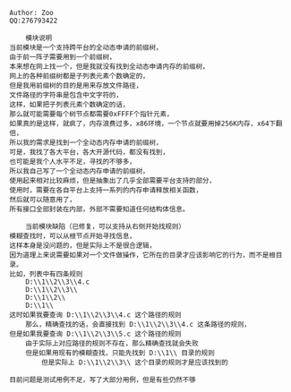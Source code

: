 ﻿	Author: Zoo
	QQ:276793422

		模块说明
	当前模块是一个支持跨平台的全动态申请的前缀树，
	由于前一阵子需要用到一个前缀树，
	本来想在网上找一个，但是我就没有找到全动态申请内存的前缀树，
	网上的各种前缀树都是子列表元素个数确定的，
	但是我用前缀树的目的是用来存放文件路径，
	文件路径的字符串是包含中文字符的，
	这样，如果把子列表元素个数确定的话，
	那么就可能需要每个树节点都需要0xFFFF个指针元素，
	如果真的是这样，就疯了，内存浪费过多，x86环境，一个节点就要用掉256K内存，x64下翻倍，
	所以我的需求是找到一个全动态内存申请的前缀树，
	可是，我找了各大平台，各大开源代码，都没有找到，
	也可能是我个人水平不足，寻找的不够多，
	所以我自己写了一个全动态内存申请的前缀树，
	使用起来相对比较麻烦，但是抽象出了几乎全部需要平台支持的部分，
	使用时，需要在各自平台上支持一系列的内存申请释放相关函数，
	然后就可以随意用了，
	所有接口全部封装在内部，外部不需要知道任何结构体信息。

		当前模块缺陷（已修复，可以支持从右侧开始找规则）
	模糊查找时，可以从根节点开始寻找信息，
	这样本身是没问题的，但是实际上不是很合逻辑，
	因为道理上来说需要如果对一个文件做操作，它所在的目录才应该影响它的行为，而不是根目录。
	比如，列表中有四条规则 
		D:\\1\\2\\3\\4.c
		D:\\1\\2\\3\\
		D:\\1\\2\\
		D:\\1\\
	这时如果我要查询 D:\\1\\2\\3\\4.c 这个路径的规则
		那么，精确查找的话，会直接找到 D:\\1\\2\\3\\4.c 这条路径的规则，
	但是如果我要查询 D:\\1\\2\\3\\5.c 这个路径的规则
		由于实际上对应路径的规则不存在，那么精确查找就会失败
		但是如果用现有的模糊查找，只能先找到 D:\\1\\ 目录的规则
			但是实际上 D:\\1\\2\\3\\ 这个目录的规则才是应该找到的

	目前问题是测试用例不足，写了大部分用例，但是有些仍然不够